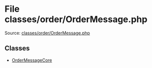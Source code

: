File classes/order/OrderMessage.php
=========

Source: [classes/order/OrderMessage.php](https://github.com/PrestaShop/PrestaShop/blob/1.6.0.1/classes/order/OrderMessage.php)


Classes
-------

* [OrderMessageCore](class.OrderMessageCore.md)

